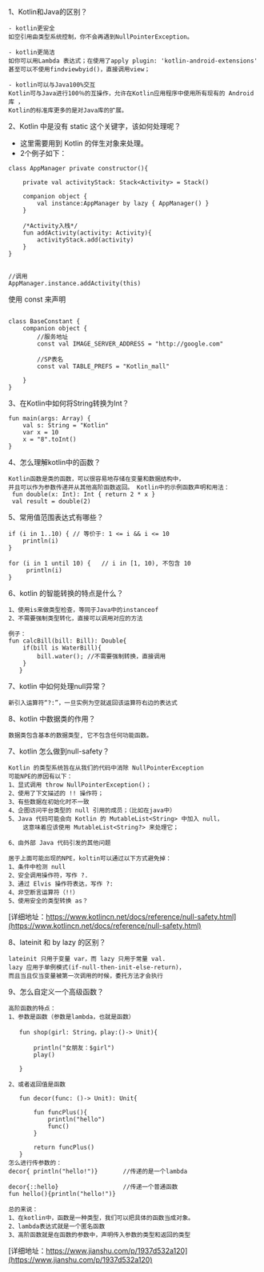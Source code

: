 
1、Kotlin和Java的区别？
```
- kotlin更安全  
如空引用由类型系统控制，你不会再遇到NullPointerException。

- kotlin更简洁  
如你可以用Lambda 表达式；在使用了apply plugin: 'kotlin-android-extensions'  
甚至可以不使用findviewbyid()，直接调用view；

- kotlin可以与Java100%交互  
Kotlin可与Java进行100％的互操作，允许在Kotlin应用程序中使用所有现有的 Android 库 ，
Kotlin的标准库更多的是对Java库的扩展。
```
2、Kotlin 中是没有 static 这个关键字，该如何处理呢？

- 这里需要用到 Kotlin 的伴生对象来处理。
- 2个例子如下：
```
class AppManager private constructor(){
 
    private val activityStack: Stack<Activity> = Stack()
 
    companion object {
        val instance:AppManager by lazy { AppManager() }
    }
 
    /*Activity入栈*/
    fun addActivity(activity: Activity){
        activityStack.add(activity)
    }
}
 
 
//调用
AppManager.instance.addActivity(this)
```

使用 const 来声明
```

class BaseConstant {
    companion object {
        //服务地址
        const val IMAGE_SERVER_ADDRESS = "http://google.com" 
 
        //SP表名
        const val TABLE_PREFS = "Kotlin_mall"
 
    }
}

```
3、在Kotlin中如何将String转换为Int？

```
fun main(args: Array) {
    val s: String = "Kotlin"
    var x = 10
    x = "8".toInt()
}

```
4、怎么理解kotlin中的函数？
```
Kotlin函数是类的函数，可以很容易地存储在变量和数据结构中，
并且可以作为参数传递并从其他高阶函数返回。 Kotlin中的示例函数声明和用法：
 fun double(x: Int): Int { return 2 * x } 
 val result = double(2) 
```
5、常用值范围表达式有哪些？
```
if (i in 1..10) { // 等价于: 1 <= i && i <= 10
    println(i)
}

for (i in 1 until 10) {   // i in [1, 10), 不包含 10
     println(i)
}

```
6、kotlin 的智能转换的特点是什么？
```
1、使用is来做类型检查，等同于Java中的instanceof
2、不需要强制类型转化，直接可以调用对应的方法

例子：
fun calcBill(bill: Bill): Double{
    if(bill is WaterBill){
        bill.water(); //不需要强制转换，直接调用
    }
   }

```
7、kotlin 中如何处理null异常？
```
新引入运算符“?:”，一旦实例为空就返回该运算符右边的表达式
```
8、kotlin 中数据类的作用？
```
数据类包含基本的数据类型, 它不包含任何功能函数。
```
7、kotlin 怎么做到null-safety？
```
Kotlin 的类型系统旨在从我们的代码中消除 NullPointerException
可能NPE的原因有以下：
1、显式调用 throw NullPointerException()；
2、使用了下文描述的 !! 操作符；
3、有些数据在初始化时不一致
4、企图访问平台类型的 null 引用的成员；（比如在java中）
5、Java 代码可能会向 Kotlin 的 MutableList<String> 中加入 null，
    这意味着应该使用 MutableList<String?> 来处理它；
    
6、由外部 Java 代码引发的其他问题

居于上面可能出现的NPE，koltin可以通过以下方式避免掉：
1、条件中检测 null
2、安全调用操作符，写作 ?.
3、通过 Elvis 操作符表达，写作 ?:
4、非空断言运算符（!!）
5、使用安全的类型转换 as？
```
[详细地址：https://www.kotlincn.net/docs/reference/null-safety.html](https://www.kotlincn.net/docs/reference/null-safety.html)

8、lateinit 和 by lazy 的区别？
```
lateinit 只用于变量 var，而 lazy 只用于常量 val.
lazy 应用于单例模式(if-null-then-init-else-return)，
而且当且仅当变量被第一次调用的时候，委托方法才会执行

```
9、怎么自定义一个高级函数？
```
高阶函数的特点：
1、参数是函数（参数是lambda，也就是函数）

   fun shop(girl: String，play:()-> Unit){
   
       println("女朋友：$girl")
       play()
       
   }
   
2、或者返回值是函数

   fun decor(func: ()-> Unit): Unit{
   
       fun funcPlus(){
           println("hello")
           func()
       }
       
       return funcPlus()
   }
怎么进行传参数的：
decor{ println("hello!")}       //传递的是一个lambda

decor{::hello}                  //传递一个普通函数
fun hello(){println("hello!")}

总的来说：
1、在kotlin中，函数是一种类型，我们可以把具体的函数当成对象。
2、lambda表达式就是一个匿名函数
3、高阶函数就是在函数的参数中，声明传入参数的类型和返回的类型
```
[详细地址：https://www.jianshu.com/p/1937d532a120](https://www.jianshu.com/p/1937d532a120)
